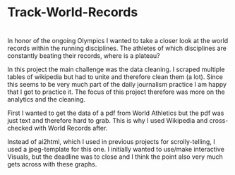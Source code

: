 # Track-World-Records
#
In honor of the ongoing Olympics I wanted to take a closer look at the world records within the running disciplines.
The athletes of which disciplines are constantly beating their records, where is a plateau?

In this project the main challenge was the data cleaning. I scraped multiple tables of wikipedia but had to unite and therefore clean them (a lot).
Since this seems to be very much part of the daily journalism practice I am happy that I got to practice it. The focus of this project therefore was 
more on the analytics and the cleaning.

First I wanted to get the data of a pdf from World Athletics but the pdf was just text and therefore hard to grab. This is why I used Wikipedia and 
cross-checked with World Records after.

Instead of ai2html, which I used in previous projects for scrolly-telling, I used a jpeg-template for this one. I initially wanted to use/make 
interactive Visuals, but the deadline was to close and I think the point also very much gets across with these graphs.
